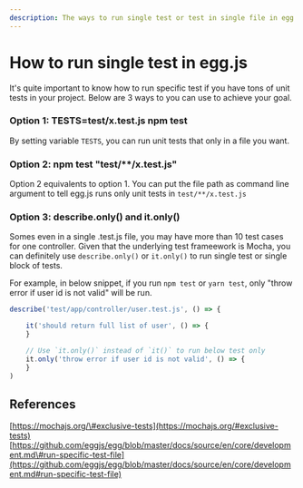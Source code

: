 ```yaml
---
description: The ways to run single test or test in single file in egg.js
---
```


# How to run single test in egg.js

It's quite important to know how to run specific test if you have tons of unit tests in your project. Below are 3 ways to you can use to achieve your goal.

### Option 1: TESTS=test/x.test.js npm test

By setting variable `TESTS`, you can run unit tests that only in a file you want.

### Option 2: npm test "test/\*\*/x.test.js"

Option 2 equivalents to option 1. You can put the file path as command line argument to tell egg.js runs only unit tests in `test/**/x.test.js`

### Option 3: describe.only\(\) and it.only\(\)

Somes even in a single .test.js file, you may have more than 10 test cases for one controller. Given that the underlying test frameework is Mocha, you can definitely use `describe.only()` or `it.only()` to run single test or single block of tests.

For example, in below snippet, if you run `npm test` or `yarn test`, only "throw error if user id is not valid" will be run.

```javascript
describe('test/app/controller/user.test.js', () => {

    it('should return full list of user', () => {
    }

    // Use `it.only()` instead of `it()` to run below test only
    it.only('throw error if user id is not valid', () => {
    }    
)
```

## References

[https://mochajs.org/\#exclusive-tests](https://mochajs.org/#exclusive-tests)  
[https://github.com/eggjs/egg/blob/master/docs/source/en/core/development.md\#run-specific-test-file](https://github.com/eggjs/egg/blob/master/docs/source/en/core/development.md#run-specific-test-file)

